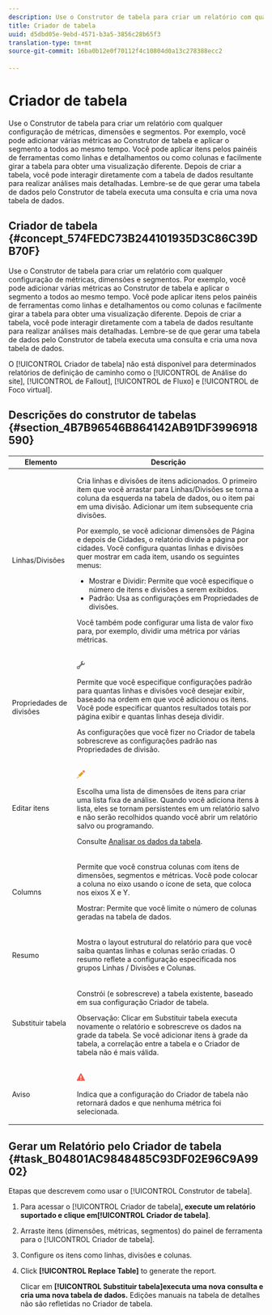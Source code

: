 ```yaml
---
description: Use o Construtor de tabela para criar um relatório com qualquer configuração de métricas, dimensões e segmentos. Por exemplo, você pode adicionar várias métricas ao Construtor de tabela e aplicar o segmento a todos ao mesmo tempo. Você pode aplicar itens pelos painéis de ferramentas como linhas e detalhamentos ou como colunas e facilmente girar a tabela para obter uma visualização diferente. Depois de criar a tabela, você pode interagir diretamente com a tabela de dados resultante para realizar análises mais detalhadas. Lembre-se de que gerar uma tabela de dados pelo Construtor de tabela executa uma consulta e cria uma nova tabela de dados.
title: Criador de tabela
uuid: d5dbd05e-9ebd-4571-b3a5-3856c28b65f3
translation-type: tm+mt
source-git-commit: 16ba0b12e0f70112f4c10804d0a13c278388ecc2

---
```



# Criador de tabela

Use o Construtor de tabela para criar um relatório com qualquer configuração de métricas, dimensões e segmentos. Por exemplo, você pode adicionar várias métricas ao Construtor de tabela e aplicar o segmento a todos ao mesmo tempo. Você pode aplicar itens pelos painéis de ferramentas como linhas e detalhamentos ou como colunas e facilmente girar a tabela para obter uma visualização diferente. Depois de criar a tabela, você pode interagir diretamente com a tabela de dados resultante para realizar análises mais detalhadas. Lembre-se de que gerar uma tabela de dados pelo Construtor de tabela executa uma consulta e cria uma nova tabela de dados.

## Criador de tabela {#concept_574FEDC73B244101935D3C86C39DB70F}

Use o Construtor de tabela para criar um relatório com qualquer configuração de métricas, dimensões e segmentos. Por exemplo, você pode adicionar várias métricas ao Construtor de tabela e aplicar o segmento a todos ao mesmo tempo. Você pode aplicar itens pelos painéis de ferramentas como linhas e detalhamentos ou como colunas e facilmente girar a tabela para obter uma visualização diferente. Depois de criar a tabela, você pode interagir diretamente com a tabela de dados resultante para realizar análises mais detalhadas. Lembre-se de que gerar uma tabela de dados pelo Construtor de tabela executa uma consulta e cria uma nova tabela de dados.

O [!UICONTROL Criador de tabela] não está disponí­vel para determinados relatórios de definição de caminho como o [!UICONTROL de Análise do site], [!UICONTROL de Fallout], [!UICONTROL de Fluxo] e [!UICONTROL de Foco virtual].

## Descrições do construtor de tabelas {#section_4B7B96546B864142AB91DF3996918590}

<table id="table_C11D78E62DEF48A78B50EFB8669817BC"> 
 <thead> 
  <tr> 
   <th colname="col1" class="entry"> Elemento </th> 
   <th colname="col2" class="entry"> Descrição </th> 
  </tr> 
 </thead>
 <tbody> 
  <tr> 
   <td colname="col1"> <span class="wintitle"> Linhas/Divisões</span> </td> 
   <td colname="col2"> <p>Cria linhas e divisões de itens adicionados. O primeiro item que você arrastar para <span class="wintitle">Linhas/Divisões</span> se torna a coluna da esquerda na tabela de dados, ou o item pai em uma divisão. Adicionar um item subsequente cria divisões. </p> <p>Por exemplo, se você adicionar dimensões de Página e depois de Cidades, o relatório divide a página por cidades. Você configura quantas linhas e divisões quer mostrar em cada item, usando os seguintes menus: </p> 
    <ul id="ul_702F215DFB814398B8F1879EDFEC103F"> 
     <li id="li_95C4DF2B33524C94BBD2E07397393300"> <span class="uicontrol"> Mostrar</span> e <span class="uicontrol">Dividir</span>: Permite que você especifique o número de itens e divisões a serem exibidos. </li> 
     <li id="li_D594C7F31A094D1EA1A070B80794E006"> <span class="uicontrol"> Padrão</span>: Usa as configurações em <span class="wintitle">Propriedades de divisões</span>. </li> 
    </ul> <p>Você também pode configurar uma lista de valor fixo para, por exemplo, dividir uma métrica por várias métricas. </p> </td> 
  </tr> 
  <tr> 
   <td colname="col1"> <span class="wintitle"> Propriedades de divisões</span> </td> 
   <td colname="col2"> <p><img placement="inline"  src="assets/Settings_Illustrative.png" id="image_C46860621CF94E88AF592B8660F28E57"> </img> </p> <p>Permite que você especifique configurações padrão para quantas linhas e divisões você desejar exibir, baseado na ordem em que você adicionou os itens. Você pode especificar quantos resultados totais por página exibir e quantas linhas deseja dividir. </p> <p>As configurações que você fizer no <span class="wintitle">Criador de tabela</span> sobrescreve as configurações padrão nas <span class="wintitle">Propriedades de divisão</span>. </p> </td> 
  </tr> 
  <tr> 
   <td colname="col1"> <span class="wintitle"> Editar itens</span> </td> 
   <td colname="col2"> <p><img  src="assets/Edit_Buttcon.png" id="image_E44BCC4B0BFF453D8564047E3DA2501A"> </img> </p> <p>Escolha uma lista de dimensões de itens para criar uma lista fixa de análise. Quando você adiciona itens à lista, eles se tornam persistentes em um relatório salvo e não serão recolhidos quando você abrir um relatório salvo ou programando. </p> <p>Consulte <a href="/help/analyze/ad-hoc-analysis/c-reports-configure.md#task_29BEE0AF09DA4625B9B44BAB77D7C841"  > Analisar os dados da tabela</a>. </p> </td> 
  </tr> 
  <tr> 
   <td colname="col1"> <span class="wintitle"> Columns</span> </td> 
   <td colname="col2"> <p>Permite que você construa colunas com itens de dimensões, segmentos e métricas. Você pode colocar a coluna no eixo usando o ícone de seta, que coloca nos eixos X e Y. </p> <p> <span class="uicontrol"> Mostrar</span>: Permite que você limite o número de colunas geradas na tabela de dados. </p> </td> 
  </tr> 
  <tr> 
   <td colname="col1"> <span class="wintitle"> Resumo</span> </td> 
   <td colname="col2"> <p>Mostra o layout estrutural do relatório para que você saiba quantas linhas e colunas serão criadas. O resumo reflete a configuração especificada nos grupos <span class="uicontrol">Linhas / Divisões</span> e <span class="uicontrol">Colunas</span>. </p> </td> 
  </tr> 
  <tr> 
   <td colname="col1"> <span class="wintitle"> Substituir tabela</span> </td> 
   <td colname="col2"> <p>Constrói (e sobrescreve) a tabela existente, baseado em sua configuração <span class="wintitle">Criador de tabela</span>. </p> <p>Observação: Clicar em <span class="uicontrol">Substituir tabela</span> executa novamente o relatório e sobrescreve os dados na grade da tabela. Se você adicionar itens à grade da tabela, a correlação entre a tabela e o <span class="wintitle">Criador de tabela</span> não é mais válida. </p> </td> 
  </tr> 
  <tr> 
   <td colname="col1"> Aviso </td> 
   <td colname="col2"> <p><img id="image_619E1068C6084D41853DA3DD6B85DFC9"  src="assets/AlertRed_Illustrative.png" placement="inline" /> </p> <p>Indica que a configuração do <span class="wintitle">Criador de tabela</span> não retornará dados e que nenhuma métrica foi selecionada. </p> </td> 
  </tr> 
 </tbody> 
</table>

## Gerar um Relatório pelo Criador de tabela {#task_B04801AC9848485C93DF02E96C9A9902}

Etapas que descrevem como usar o [!UICONTROL Construtor de tabela].

<!-- 

t_table_builder.xml

 -->

1. Para acessar o [!UICONTROL Criador de tabela]**, execute um relatório suportado e clique em[!UICONTROL Criador de tabela]**.
1. Arraste itens (dimensões, métricas, segmentos) do painel de ferramenta para o [!UICONTROL Criador de tabela].
1. Configure os itens como linhas, divisões e colunas.
1. Click **[!UICONTROL Replace Table]** to generate the report.

   Clicar em **[!UICONTROL Substituir tabela]executa uma nova consulta e cria uma nova tabela de dados.** Edições manuais na tabela de detalhes não são refletidas no Criador de tabela.

